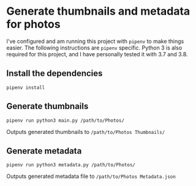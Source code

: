 # Generate thumbnails and metadata for photos

I've configured and am running this project with `pipenv` to make things easier. The following instructions are `pipenv` specific. Python 3 is also required for this project, and I have personally tested it with 3.7 and 3.8.

## Install the dependencies

```
pipenv install
```

## Generate thumbnails

```
pipenv run python3 main.py /path/to/Photos/
```

Outputs generated thumbnails to `/path/to/Photos Thumbnails/`

## Generate metadata

```
pipenv run python3 metadata.py /path/to/Photos/
```

Outputs generated metadata file to `/path/to/Photos Metadata.json`
